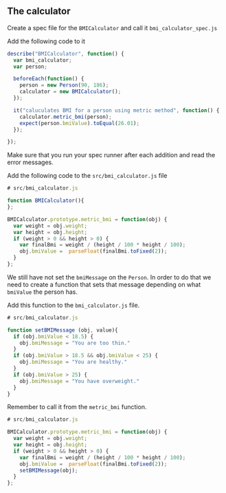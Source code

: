## The calculator


Create a spec file for the `BMICalculator` and call it `bmi_calculator_spec.js` 

Add the following code to it

```js
describe("BMICalculator", function() {
  var bmi_calculator;
  var person;

  beforeEach(function() {
    person = new Person(90, 186);
    calculator = new BMICalculator();
  });

  it("caluculates BMI for a person using metric method", function() {
    calculator.metric_bmi(person);
    expect(person.bmiValue).toEqual(26.01);
  });

});
```

Make sure that you run your spec runner after each addition and read the error messages. 

Add the following code to the `src/bmi_calculator.js` file

```js
# src/bmi_calculator.js

function BMICalculator(){
};

BMICalculator.prototype.metric_bmi = function(obj) {
  var weight = obj.weight;
  var height = obj.height;
  if (weight > 0 && height > 0) {
    var finalBmi = weight / (height / 100 * height / 100);
    obj.bmiValue =  parseFloat(finalBmi.toFixed(2));
  }
};
```



We still have not set the `bmiMessage` on the `Person`. In order to do that we need to create a function that sets that message depending on what `bmiValue` the person has.

Add this function to the `bmi_calculator.js` file.

```js
# src/bmi_calculator.js

function setBMIMessage (obj, value){
  if (obj.bmiValue < 18.5) {
    obj.bmiMessage = "You are too thin."
  }
  if (obj.bmiValue > 18.5 && obj.bmiValue < 25) {
    obj.bmiMessage = "You are healthy."
  }
  if (obj.bmiValue > 25) {
    obj.bmiMessage = "You have overweight."
  }
}
```

Remember to call it from the `metric_bmi` function.

```js
# src/bmi_calculator.js

BMICalculator.prototype.metric_bmi = function(obj) {
  var weight = obj.weight;
  var height = obj.height;
  if (weight > 0 && height > 0) {
    var finalBmi = weight / (height / 100 * height / 100);
    obj.bmiValue =  parseFloat(finalBmi.toFixed(2));
    setBMIMessage(obj);
  }
};
```

